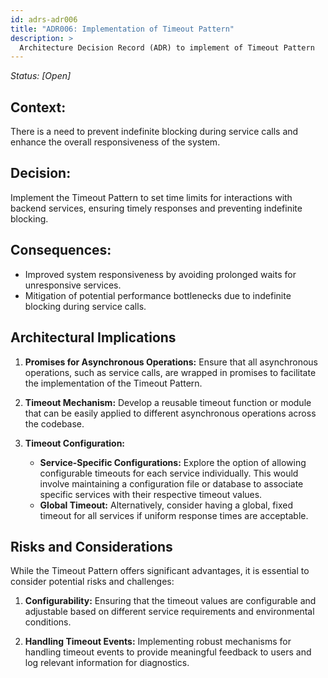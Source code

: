 ```yaml
---
id: adrs-adr006
title: "ADR006: Implementation of Timeout Pattern"
description: >
  Architecture Decision Record (ADR) to implement of Timeout Pattern
---
```


*Status: [Open]*

## Context:

There is a need to prevent indefinite blocking during service calls and enhance the overall responsiveness of the system.

## Decision:

Implement the Timeout Pattern to set time limits for interactions with backend services, ensuring timely responses and preventing indefinite blocking.

## Consequences:

* Improved system responsiveness by avoiding prolonged waits for unresponsive services.
* Mitigation of potential performance bottlenecks due to indefinite blocking during service calls.
  
## Architectural Implications

1. **Promises for Asynchronous Operations:** Ensure that all asynchronous operations, such as service calls, are wrapped in promises to facilitate the implementation of the Timeout Pattern.

2. **Timeout Mechanism:** Develop a reusable timeout function or module that can be easily applied to different asynchronous operations across the codebase.

3. **Timeout Configuration:**
    - **Service-Specific Configurations:** Explore the option of allowing configurable timeouts for each service individually. This would involve maintaining a configuration file or database to associate specific services with their respective timeout values.
    - **Global Timeout:** Alternatively, consider having a global, fixed timeout for all services if uniform response times are acceptable.

## Risks and Considerations
While the Timeout Pattern offers significant advantages, it is essential to consider potential risks and challenges:

1. **Configurability:** Ensuring that the timeout values are configurable and adjustable based on different service requirements and environmental conditions.

2. **Handling Timeout Events:** Implementing robust mechanisms for handling timeout events to provide meaningful feedback to users and log relevant information for diagnostics.

